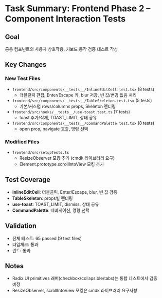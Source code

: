 # Task Summary: Frontend Phase 2 – Component Interaction Tests

## Goal
공용 컴포넌트의 사용자 상호작용, 키보드 동작 검증 테스트 작성

## Key Changes
### New Test Files
- `frontend/src/components/__tests__/InlineEditCell.test.tsx` (8 tests)
  - 더블클릭 편집, Enter/Escape 키, blur 저장, 빈 값/변경 없음 처리
- `frontend/src/components/__tests__/TableSkeleton.test.tsx` (5 tests)
  - 기본/커스텀 rows/columns props, Skeleton 렌더링
- `frontend/src/hooks/__tests__/use-toast.test.ts` (7 tests)
  - toast 추가/삭제, TOAST_LIMIT, 상태 공유
- `frontend/src/components/__tests__/CommandPalette.test.tsx` (8 tests)
  - open prop, navigate 호출, 명령 선택

### Modified Files
- `frontend/src/setupTests.ts`
  - ResizeObserver 모킹 추가 (cmdk 라이브러리 요구)
  - Element.prototype.scrollIntoView 모킹 추가

## Test Coverage
- **InlineEditCell**: 더블클릭, Enter/Escape, blur, 빈 값 검증
- **TableSkeleton**: props별 렌더링
- **use-toast**: TOAST_LIMIT, dismiss, 상태 공유
- **CommandPalette**: 네비게이션, 명령 선택

## Validation
- 전체 테스트: 65 passed (9 test files)
- 타입체크: 통과
- 린트: 통과

## Notes
- Radix UI primitives 래퍼(checkbox/collapsible/tabs)는 통합 테스트에서 검증 예정
- ResizeObserver, scrollIntoView 모킹은 cmdk 라이브러리 요구사항
